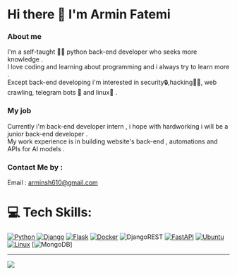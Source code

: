 # Hi there 👋 I'm Armin Fatemi

### About me

I'm a self-taught 🧑‍💻 python back-end developer who seeks more knowledge . <br>
I love coding and learning about programming and i always try to learn more . <br>
Except back-end developing i'm interested in security🔒,hacking👨‍💻, web crawling, telegram bots 🤖  and linux🐧 . <br>

### My job
Currently i'm back-end developer intern , i hope with hardworking i will be a junior back-end developer  . <br>
My work experience is in  building website's back-end , automations and APIs for AI models .<br>


### Contact Me by :
Email : arminsh610@gmail.com


# 💻 Tech Skills:
[![Python](https://img.shields.io/badge/Python-3776AB?style=for-the-badge&logo=python&logoColor=white)](https://img.shields.io/badge/Python-3776AB.svg?style=for-the-badge&logo=Python&logoColor=white)
[![Django](https://img.shields.io/badge/django-%23092E20.svg?style=for-the-badge&logo=django&logoColor=white)](https://img.shields.io/badge/MongoDB-47A248.svg?style=for-the-badge&logo=MongoDB&logoColor=white)
[![Flask](https://img.shields.io/badge/Flask-000000?style=for-the-badge&logo=flask&logoColor=white)](https://img.shields.io/badge/Flask-000000.svg?style=for-the-badge&logo=Flask&logoColor=white)
[![Docker](https://img.shields.io/badge/docker-%230db7ed.svg?style=for-the-badge&logo=docker&logoColor=white)](https://img.shields.io/badge/Docker-2496ED.svg?style=for-the-badge&logo=Docker&logoColor=white)
![DjangoREST](https://img.shields.io/badge/DJANGO-REST-ff1709?style=for-the-badge&logo=django&logoColor=white&color=ff1709&labelColor=gray)
[![FastAPI](https://img.shields.io/badge/FastAPI-005571?style=for-the-badge&logo=fastapi)](https://img.shields.io/badge/FastAPI-009688.svg?style=for-the-badge&logo=FastAPI&logoColor=white)
[![Ubuntu](https://img.shields.io/badge/Ubuntu-E95420?style=for-the-badge&logo=ubuntu&logoColor=white)](https://img.shields.io/badge/Ubuntu-E95420.svg?style=for-the-badge&logo=Ubuntu&logoColor=white)
[![Linux](https://img.shields.io/badge/Linux-FCC624?style=for-the-badge&logo=linux&logoColor=black)](https://img.shields.io/badge/Linux-FCC624.svg?style=for-the-badge&logo=Linux&logoColor=black)
[![MongoDB](https://img.shields.io/badge/MongoDB-47A248.svg?style=for-the-badge&logo=MongoDB&logoColor=white)]

---
[![](https://visitcount.itsvg.in/api?id=arminshfatemi&icon=3&color=1)](https://visitcount.itsvg.in)


